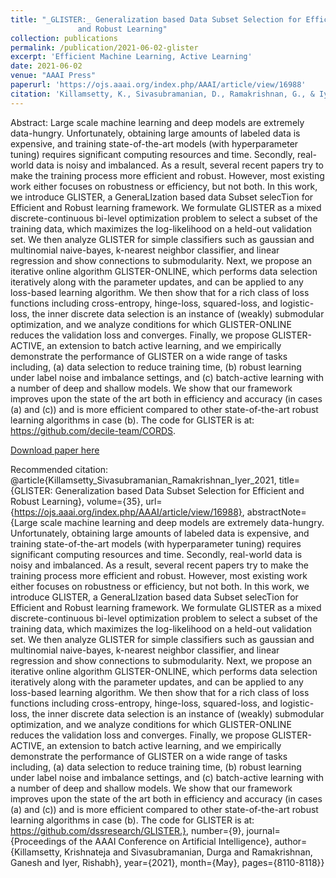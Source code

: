 ```yaml
---
title: "_GLISTER:_ Generalization based Data Subset Selection for Efficient
               and Robust Learning"
collection: publications
permalink: /publication/2021-06-02-glister
excerpt: 'Efficient Machine Learning, Active Learning'
date: 2021-06-02
venue: "AAAI Press"
paperurl: 'https://ojs.aaai.org/index.php/AAAI/article/view/16988'
citation: 'Killamsetty, K., Sivasubramanian, D., Ramakrishnan, G., & Iyer, R. (2021). GLISTER: Generalization based Data Subset Selection for Efficient and Robust Learning. Proceedings of the AAAI Conference on Artificial Intelligence, 35(9), 8110-8118. Retrieved from https://ojs.aaai.org/index.php/AAAI/article/view/16988'
---
```

Abstract: Large scale machine learning and deep models are extremely data-hungry. Unfortunately, obtaining large amounts of labeled data is expensive, and training state-of-the-art models (with hyperparameter tuning) requires significant computing resources and time. Secondly, real-world data is noisy and imbalanced. As a result, several recent papers try to make the training process more efficient and robust. However, most existing work either focuses on robustness or efficiency, but not both. In this work, we introduce GLISTER, a GeneraLIzation based data Subset selecTion for Efficient and Robust learning framework. We formulate GLISTER as a mixed discrete-continuous bi-level optimization problem to select a subset of the training data, which maximizes the log-likelihood on a held-out validation set. We then analyze GLISTER for simple classifiers such as gaussian and multinomial naive-bayes, k-nearest neighbor classifier, and linear regression and show connections to submodularity. Next, we propose an iterative online algorithm GLISTER-ONLINE, which performs data selection iteratively along with the parameter updates, and can be applied to any loss-based learning algorithm. We then show that for a rich class of loss functions including cross-entropy, hinge-loss, squared-loss, and logistic-loss, the inner discrete data selection is an instance of (weakly) submodular optimization, and we analyze conditions for which GLISTER-ONLINE reduces the validation loss and converges. Finally, we propose GLISTER-ACTIVE, an extension to batch active learning, and we empirically demonstrate the performance of GLISTER on a wide range of tasks including, (a) data selection to reduce training time, (b) robust learning under label noise and imbalance settings, and (c) batch-active learning with a number of deep and shallow models. We show that our framework improves upon the state of the art both in efficiency and accuracy (in cases (a) and (c)) and is more efficient compared to other state-of-the-art robust learning algorithms in case (b). The code for GLISTER is at: https://github.com/decile-team/CORDS.

[Download paper here](https://ojs.aaai.org/index.php/AAAI/article/view/16988/16795)

Recommended citation: @article{Killamsetty_Sivasubramanian_Ramakrishnan_Iyer_2021, title={GLISTER: Generalization based Data Subset Selection for Efficient and Robust Learning}, volume={35}, url={https://ojs.aaai.org/index.php/AAAI/article/view/16988}, abstractNote={Large scale machine learning and deep models are extremely data-hungry. Unfortunately, obtaining large amounts of labeled data is expensive, and training state-of-the-art models (with hyperparameter tuning) requires significant computing resources and time. Secondly, real-world data is noisy and imbalanced. As a result, several recent papers try to make the training process more efficient and robust. However, most existing work either focuses on robustness or efficiency, but not both. In this work, we introduce GLISTER, a GeneraLIzation based data Subset selecTion for Efficient and Robust learning framework. We formulate GLISTER as a mixed discrete-continuous bi-level optimization problem to select a subset of the training data, which maximizes the log-likelihood on a held-out validation set. We then analyze GLISTER for simple classifiers such as gaussian and multinomial naive-bayes, k-nearest neighbor classifier, and linear regression and show connections to submodularity. Next, we propose an iterative online algorithm GLISTER-ONLINE, which performs data selection iteratively along with the parameter updates, and can be applied to any loss-based learning algorithm. We then show that for a rich class of loss functions including cross-entropy, hinge-loss, squared-loss, and logistic-loss, the inner discrete data selection is an instance of (weakly) submodular optimization, and we analyze conditions for which GLISTER-ONLINE reduces the validation loss and converges. Finally, we propose GLISTER-ACTIVE, an extension to batch active learning, and we empirically demonstrate the performance of GLISTER on a wide range of tasks including, (a) data selection to reduce training time, (b) robust learning under label noise and imbalance settings, and (c) batch-active learning with a number of deep and shallow models. We show that our framework improves upon the state of the art both in efficiency and accuracy (in cases (a) and (c)) and is more efficient compared to other state-of-the-art robust learning algorithms in case (b). The code for GLISTER is at: https://github.com/dssresearch/GLISTER.}, number={9}, journal={Proceedings of the AAAI Conference on Artificial Intelligence}, author={Killamsetty, Krishnateja and Sivasubramanian, Durga and Ramakrishnan, Ganesh and Iyer, Rishabh}, year={2021}, month={May}, pages={8110-8118}}
